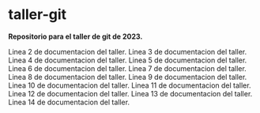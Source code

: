 # taller-git

**Repositorio para el taller de git de 2023.**


Linea 2 de documentacion del taller.
Linea 3 de documentacion del taller.
Linea 4 de documentacion del taller.
Linea 5 de documentacion del taller.
Linea 6 de documentacion del taller.
Linea 7 de documentacion del taller.
Linea 8 de documentacion del taller.
Linea 9 de documentacion del taller.
Linea 10 de documentacion del taller.
Linea 11 de documentacion del taller.
Linea 12 de documentacion del taller.
Linea 13 de documentacion del taller.
Linea 14 de documentacion del taller.
